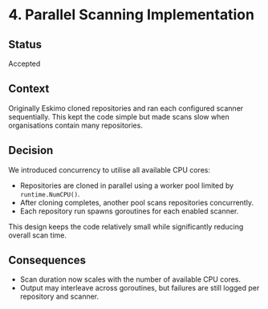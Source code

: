 # 4. Parallel Scanning Implementation

## Status
Accepted

## Context
Originally Eskimo cloned repositories and ran each configured scanner sequentially. This kept the code simple but made scans slow when organisations contain many repositories.

## Decision
We introduced concurrency to utilise all available CPU cores:

- Repositories are cloned in parallel using a worker pool limited by `runtime.NumCPU()`.
- After cloning completes, another pool scans repositories concurrently.
- Each repository run spawns goroutines for each enabled scanner.

This design keeps the code relatively small while significantly reducing overall scan time.

## Consequences
- Scan duration now scales with the number of available CPU cores.
- Output may interleave across goroutines, but failures are still logged per repository and scanner.
